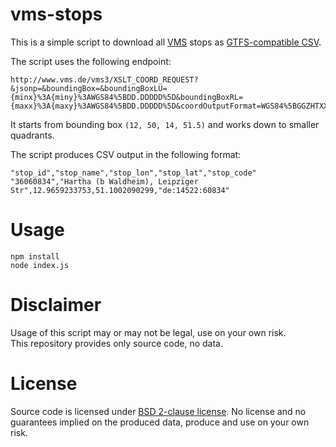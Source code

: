 # vms-stops

This is a simple script to download all [VMS](http://www.vms.de) stops as [GTFS-compatible CSV](https://developers.google.com/transit/gtfs/reference/stops-file).

The script uses the following endpoint:

```
http://www.vms.de/vms3/XSLT_COORD_REQUEST?&jsonp=&boundingBox=&boundingBoxLU={minx}%3A{miny}%3AWGS84%5BDD.DDDDD%5D&boundingBoxRL={maxx}%3A{maxy}%3AWGS84%5BDD.DDDDD%5D&coordOutputFormat=WGS84%5BGGZHTXX%5D&type_1=STOP&outputFormat=json&inclFilter=1
```

It starts from bounding box `(12, 50, 14, 51.5)` and works down to smaller quadrants.

The script produces CSV output in the following format:

```
"stop_id","stop_name","stop_lon","stop_lat","stop_code"
"36060834","Hartha (b Waldheim), Leipziger Str",12.9659233753,51.1002090299,"de:14522:60834"
```

# Usage

```
npm install
node index.js
```

# Disclaimer

Usage of this script may or may not be legal, use on your own risk.  
This repository provides only source code, no data.

# License

Source code is licensed under [BSD 2-clause license](LICENSE). No license and no guarantees implied on the produced data, produce and use on your own risk.